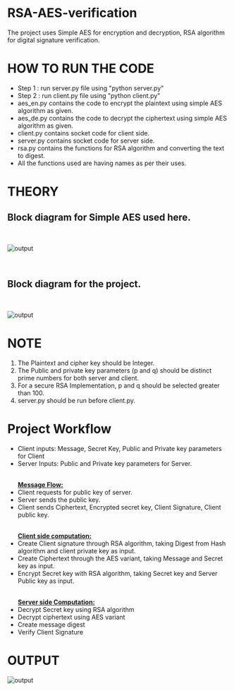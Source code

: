 # RSA-AES-verification
The project uses Simple AES for encryption and decryption, RSA algorithm for digital signature verification.

# HOW TO RUN THE CODE
<ul>
  <li>
Step 1 : run server.py file using "python server.py"
</li>
<li>
Step 2 : run client.py file using "python client.py"
</li>
<li>
aes_en.py contains the code to encrypt the plaintext using simple AES algorithm as given.
</li>
 <li>
aes_de.py contains the code to decrypt the ciphertext using simple AES algorithm as given.
</li>
  <li>
client.py contains socket code for client side.
</li>
  <li>
server.py contains socket code for server side.
</li>
  <li>
rsa.py contains the functions for RSA algorithm and converting the text to digest.
</li>
  <li>
All the functions used are having names as per their uses.
  </li>
</ul>

# THEORY

## Block diagram for Simple AES used here.
<br>

![output](https://github.com/harsh3029/images/blob/11f10993c629cfeaf1737a7498b0ee30757cd919/Screenshot%20(59).png)

<br>

## Block diagram for the project.

<br>

![output](https://github.com/harsh3029/images/blob/6277c194b51fc05ab6edbaf42029098a97a92f08/Screenshot%20(58).png)


# NOTE
1) The Plaintext and cipher key should be Integer.<br>
2) The Public and private key parameters (p and q) should be distinct prime numbers for both server and client.<br>
3) For a secure RSA Implementation, p and q should be selected greater than 100.<br>
4) server.py should be run before client.py.<br>

# Project Workflow
<ul>
  <li>
    Client inputs: Message, Secret Key, Public and Private key parameters for Client
  </li>
  <li>
    Server Inputs: Public and Private key parameters for Server. 
  </li>
  <br>
</ul>
<ul>
<b><u>Message Flow:</u></b> <br>
  <li>
    Client requests for public key of server.
  </li>
  <li>
    Server sends the public key.
  </li>
  <li>
    Client sends Ciphertext, Encrypted secret key, Client Signature, Client public key.
  </li>
</ul>
<ul>
<br>
<b><u> Client side computation: </u></b><br>
  <li>
    Create Client signature through RSA algorithm, taking Digest from Hash algorithm and client private key as input.
  </li>
  <li>
    Create Ciphertext through the AES variant, taking Message and Secret key as input.
  </li>
  <li>
    Encrypt Secret key with RSA algorithm, taking Secret key and Server Public key as input.
  </li>
<br>
</ul>
<ul>
<b><u>Server side Computation:</u></b><br>
  <li>
    Decrypt Secret key using RSA algorithm 
  </li>
  <li>
    Decrypt ciphertext using AES variant
  </li>
  <li>
    Create message digest
  </li>
  <li>
    Verify Client Signature
  </li>
</ul>

# OUTPUT

![output](https://github.com/harsh3029/images/blob/6277c194b51fc05ab6edbaf42029098a97a92f08/Screenshot%20(60).png)
